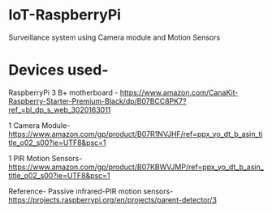 # IoT-RaspberryPi
Surveillance system using Camera module and Motion Sensors


# Devices used-
RaspberryPi 3 B+ motherboard -
https://www.amazon.com/CanaKit-Raspberry-Starter-Premium-Black/dp/B07BCC8PK7?ref_=bl_dp_s_web_3020163011

1 Camera Module-
https://www.amazon.com/gp/product/B07R1NVJHF/ref=ppx_yo_dt_b_asin_title_o02_s00?ie=UTF8&psc=1

1 PIR Motion Sensors-
https://www.amazon.com/gp/product/B07KBWVJMP/ref=ppx_yo_dt_b_asin_title_o02_s00?ie=UTF8&psc=1



Reference-
Passive infrared-PIR motion sensors-https://projects.raspberrypi.org/en/projects/parent-detector/3


